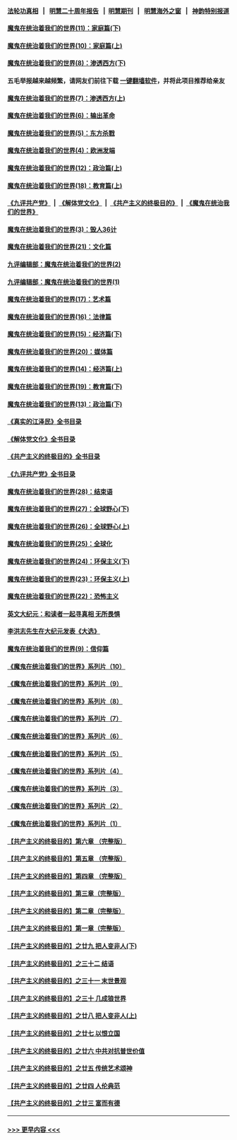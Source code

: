 #### [法轮功真相](https://github.com/gfw-breaker/truth/blob/master/README.md?t=0) &nbsp;&nbsp;|&nbsp;&nbsp; [明慧二十周年报告](https://github.com/gfw-breaker/mh-reports/blob/master/README.md?t=0) &nbsp;&nbsp;|&nbsp;&nbsp;[明慧期刊](https://github.com/gfw-breaker/mh-qikan) &nbsp;&nbsp;|&nbsp;&nbsp; [明慧海外之窗](https://github.com/gfw-breaker/mh-news/blob/master/README.md?t=0) &nbsp;&nbsp;|&nbsp;&nbsp; [神韵特别报道](https://github.com/gfw-breaker/mh-news/blob/master/shenyun.md?t=0)
#### [魔鬼在统治着我们的世界(11)：家庭篇(下)](../pages/nsc422/n10440961.md?t=11240901) 
#### [魔鬼在统治着我们的世界(10)：家庭篇(上)](../pages/nsc422/n10435448.md?t=11240901) 
#### [魔鬼在统治着我们的世界(8)：渗透西方(下)](../pages/nsc422/n10429603.md?t=11240901) 
#### 五毛举报越来越频繁，请网友们前往下载 [一键翻墙软件](https://github.com/gfw-breaker/ssr-accounts)，并将此项目推荐给亲友
#### [魔鬼在统治着我们的世界(7)：渗透西方(上)](../pages/nsc422/n10426013.md?t=11240901) 
#### [魔鬼在统治着我们的世界(6)：输出革命](../pages/nsc422/n10421536.md?t=11240901) 
#### [魔鬼在统治着我们的世界(5)：东方杀戮](../pages/nsc422/n10417707.md?t=11240901) 
#### [魔鬼在统治着我们的世界(4)：欧洲发端](../pages/nsc422/n10414890.md?t=11240901) 
#### [魔鬼在统治着我们的世界(12)：政治篇(上)](../pages/nsc422/n10444576.md?t=11240901) 
#### [魔鬼在统治着我们的世界(18)：教育篇(上)](../pages/nsc422/n10526970.md?t=11240901) 
#### [《九评共产党》](https://github.com/begood0513/9ping.md/blob/master/README.md) &nbsp;|&nbsp; [《解体党文化》](../../../../jtdwh.md/blob/master/README.md)  &nbsp;|&nbsp; [《共产主义的终极目的》](../../../../gczydzjmd.md/blob/master/README.md) &nbsp;|&nbsp; [《魔鬼在统治我们的世界》](../../../../mgztzwmdsj.md/blob/master/README.md) 
#### [魔鬼在统治着我们的世界(3)：毁人36计](../pages/nsc422/n10411583.md?t=11240901) 
#### [魔鬼在统治着我们的世界(21)：文化篇](../pages/nsc422/n10597706.md?t=11240901) 
#### [九评编辑部：魔鬼在统治着我们的世界(2)](../pages/nsc422/n10410036.md?t=11240901) 
#### [九评编辑部：魔鬼在统治着我们的世界(1)](../pages/nsc422/n10406825.md?t=11240901) 
#### [魔鬼在统治着我们的世界(17)：艺术篇](../pages/nsc422/n10499093.md?t=11240901) 
#### [魔鬼在统治着我们的世界(16)：法律篇](../pages/nsc422/n10485969.md?t=11240901) 
#### [魔鬼在统治着我们的世界(15)：经济篇(下)](../pages/nsc422/n10469975.md?t=11240901) 
#### [魔鬼在统治着我们的世界(20)：媒体篇](../pages/nsc422/n10586579.md?t=11240901) 
#### [魔鬼在统治着我们的世界(14)：经济篇(上)](../pages/nsc422/n10457370.md?t=11240901) 
#### [魔鬼在统治着我们的世界(19)：教育篇(下)](../pages/nsc422/n10564808.md?t=11240901) 
#### [魔鬼在统治着我们的世界(13)：政治篇(下)](../pages/nsc422/n10448270.md?t=11240901) 
#### [《真实的江泽民》全书目录](../pages/nsc422/n13721399.md?t=11240901) 
#### [《解体党文化》全书目录](../pages/nsc422/n13721157.md?t=11240901) 
#### [《共产主义的终极目的》全书目录](../pages/nsc422/n13721048.md?t=11240901) 
#### [《九评共产党》全书目录](../pages/nsc422/n13708085.md?t=11240901) 
#### [魔鬼在统治着我们的世界(28)：结束语](../pages/nsc422/n10936246.md?t=11240901) 
#### [魔鬼在统治着我们的世界(27)：全球野心(下)](../pages/nsc422/n10928319.md?t=11240901) 
#### [魔鬼在统治着我们的世界(26)：全球野心(上)](../pages/nsc422/n10900318.md?t=11240901) 
#### [魔鬼在统治着我们的世界(25)：全球化](../pages/nsc422/n10788205.md?t=11240901) 
#### [魔鬼在统治着我们的世界(24)：环保主义(下)](../pages/nsc422/n10695307.md?t=11240901) 
#### [魔鬼在统治着我们的世界(23)：环保主义(上)](../pages/nsc422/n10688613.md?t=11240901) 
#### [魔鬼在统治着我们的世界(22)：恐怖主义](../pages/nsc422/n10614727.md?t=11240901) 
#### [英文大纪元：和读者一起寻真相 无所畏惧](../pages/nsc422/n12542027.md?t=11240901) 
#### [李洪志先生在大纪元发表《大选》](../pages/nsc422/n12534746.md?t=11240901) 
#### [魔鬼在统治着我们的世界(9)：信仰篇](../pages/nsc422/n10432159.md?t=11240901) 
#### [《魔鬼在统治着我们的世界》系列片（10）](../pages/nsc422/n12292670.md?t=11240901) 
#### [《魔鬼在统治着我们的世界》系列片（9）](../pages/nsc422/n12290859.md?t=11240901) 
#### [《魔鬼在统治着我们的世界》系列片（8）](../pages/nsc422/n12287445.md?t=11240901) 
#### [《魔鬼在统治着我们的世界》系列片（7）](../pages/nsc422/n12283425.md?t=11240901) 
#### [《魔鬼在统治着我们的世界》系列片（6）](../pages/nsc422/n12282314.md?t=11240901) 
#### [《魔鬼在统治着我们的世界》系列片（5）](../pages/nsc422/n12281419.md?t=11240901) 
#### [《魔鬼在统治着我们的世界》系列片（4）](../pages/nsc422/n12274024.md?t=11240901) 
#### [《魔鬼在统治着我们的世界》系列片（3）](../pages/nsc422/n12271322.md?t=11240901) 
#### [《魔鬼在统治着我们的世界》系列片（2）](../pages/nsc422/n12269049.md?t=11240901) 
#### [《魔鬼在统治着我们的世界》系列片（1）](../pages/nsc422/n12267575.md?t=11240901) 
#### [【共产主义的终极目的】第六章 （完整版）](../pages/nsc422/n11428913.md?t=11240901) 
#### [【共产主义的终极目的】第五章 （完整版）](../pages/nsc422/n11428912.md?t=11240901) 
#### [【共产主义的终极目的】第四章 （完整版）](../pages/nsc422/n11428907.md?t=11240901) 
#### [【共产主义的终极目的】第三章（完整版）](../pages/nsc422/n11428848.md?t=11240901) 
#### [【共产主义的终极目的】第二章（完整版）](../pages/nsc422/n11428831.md?t=11240901) 
#### [【共产主义的终极目的】第一章（完整版）](../pages/nsc422/n11417651.md?t=11240901) 
#### [【共产主义的终极目的】之廿九 把人变非人(下)](../pages/nsc422/n11344140.md?t=11240901) 
#### [【共产主义的终极目的】之三十二 结语](../pages/nsc422/n11360535.md?t=11240901) 
#### [【共产主义的终极目的】之三十一 末世景观](../pages/nsc422/n11351129.md?t=11240901) 
#### [【共产主义的终极目的】之三十 几成狼世界](../pages/nsc422/n11348280.md?t=11240901) 
#### [【共产主义的终极目的】之廿八 把人变非人(上)](../pages/nsc422/n11340492.md?t=11240901) 
#### [【共产主义的终极目的】之廿七 以恨立国](../pages/nsc422/n11336944.md?t=11240901) 
#### [【共产主义的终极目的】之廿六 中共对抗普世价值](../pages/nsc422/n11324785.md?t=11240901) 
#### [【共产主义的终极目的】之廿五 传统艺术颂神](../pages/nsc422/n11296396.md?t=11240901) 
#### [【共产主义的终极目的】之廿四 人伦典范](../pages/nsc422/n11296397.md?t=11240901) 
#### [【共产主义的终极目的】之廿三 富而有德](../pages/nsc422/n11283598.md?t=11240901) 

----
#### [ >>> 更早内容 <<< ](../indexes/nsc422-earlier.md)
